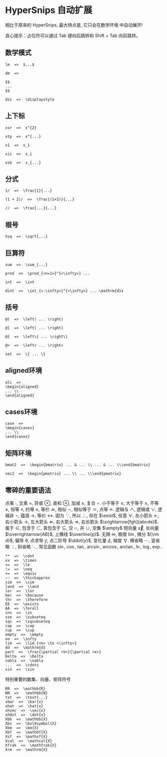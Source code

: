 # HyperSnips 自动扩展
相比于原来的 HyperSnips, 最大特点是, 它只会在数学环境 <!--$...$, $$...$$, \(...\) 和 \[...\]--> 中自动展开!

良心提示：占位符可以通过 Tab 键向后跳转和 Shift + Tab 向前跳转。
## 数学模式
```
lm  =>  $...$

dm  =>

$$
...
$$

dis  =>  \displaystyle
```
## 上下标
```
xsr  =>  x^{2}

xtp  =>  x^{...}

x1  =>  x_1

xii  =>  x_i

xsb  =>  x_{...}
```
## 分式
```
1/  =>  \frac{1}{...}

(1 + 2)/  =>  \frac{(1+2)}{...}

//  =>  \frac{...}{...}
```
## 根号
```
hsq  =>  \sqrt{...}
```
## 巨算符
```
sum  =>  \sum_{...}

prod  =>  \prod_{<n=1>}^{<\infty>} ...

int  =>  \int

dint  =>  \int_{<-\infty>}^{<\infty>} ... \mathrm{d}x
```
## 括号
```
@(  =>  \left( ... \right)

@[  =>  \left[ ... \right]

@{  =>  \left\{ ... \right\}

@<  =>  \left< ... \right>

set  =>  \{ ... \}
```
## aligned环境
```
ali  =>
\begin{aligned}
... \\
\end{aligned}
```
<!--
如果安装了 Better Markdown & Latex Shortcuts 插件，按下 Shift + Ctrl + Alt + C 可以将行公式转为 aligned 环境。
-->
## cases环境
```
case  =>
\begin{cases}
... \\
\end{cases}
```

## 矩阵环境
```
bmat2  =>  \begin{bmatrix} ... & ... \\ ... & ... \\\end{bmatrix}

vec2  =>  \begin{pmatrix} ... \\ ... \\\end{pmatrix}
```
## 零碎的重要语法
点乘 $\cdot$, 叉乘 $\times$, 异或 $\otimes$, 直和 $\oplus$, 加减 $\pm$, 复合 $\circ$.
小于等于 $\leq$, 大于等于 $\geq$, 不等 $\neq$, 恒等 $\equiv$, 约等 $\approx$, 等价 $\cong$, 相似 $\sim$, 相似等于 $\simeq$, 点等 $\doteq$.
逻辑与 $\land$, 逻辑或 $\lor$, 逻辑非 $\lnot$, 蕴涵 $\to$, 等价 $\leftrightarrow$.
因为 $\because$, 所以 $\therefore$, 存在 $\exist$, 任意 $\forall$.
左小箭头 $\leftarrow$, 右小箭头 $\rightarrow$, 左大箭头 $\Leftarrow$, 右大箭头 $\Rightarrow$, 右长箭头 $\xrightarrow[fgh]{abcde}$.
属于 $\in$, 包含于 $\subset$, 真包含于 $\subseteq$, 交 $\cap$, 并 $\cup$, 空集 $\empty$
短向量 $\vec{x}$, 长向量 $\overrightarrow{AB}$, 上横线 $\overline{p}$.
无限 $\infty$, 极限 $\lim$, 微分 ${\rm d}$, 偏导 $\partial$, 点求导 $\dot{y}$, 点二阶导 $\ddot{y}$, 变化量 $\Delta$, 梯度 $\nabla$.
横省略 $\cdots$, 竖省略 $\vdots$, 斜省略 $\ddots$.
常见函数 $\sin$, $\cos$, $\tan$, $\arcsin$, $\arccos$, $\arctan$, $\ln$, $\log$, $\exp$.
```
**  =>  \cdot
xx  =>  \times
<=  =>  \le
!=  =>  \neq
==  =>  \equiv
~~  =>  \thickapprox
sim  =>  \sim
land  =>  \land
lor  =>  \lor
bec  =>  \because
thr  =>  \therefore
EE  =>  \exists
AA  =>  \forall
inn  =>  \in
sse  =>  \subseteq
sqs  =>  \sqsubseteq
cap  =>  \cap
cup  =>  \cup
empty  =>  \empty
oo  =>  \infty
lim  =>  \lim_{<n> \to <\infty>}
dd  =>  \mathrm{d}
part  =>  \frac{\partial <V>}{\partial <x>}
Delta  =>  \Delta
nabla  =>  \nabla
...  =>  \cdots
sin  =>  \sin
```
特别重要的数集、向量、矩阵符号
```
RR  =>  \mathbb{R}
NN  =>   \mathbb{N}
txt  =>  \text{...}
xbar  =>  \bar{x}
xhat  =>  \hat{x}
xhvec  =>  \vec{x}
xhdot  =>  \dot{x}
Xbb  =>  \mathbb{X}
Xbs  =>  \boldsymbol{X}
Xbm  =>  \bm{X}
Xbf  =>  \mathbf{X}
Xsf  =>  \mathsf{X}
Xcal  =>  \mathcal{X}
Xfrak  =>  \mathfrak{X}
Xrm  =>  \mathrm{X}
```